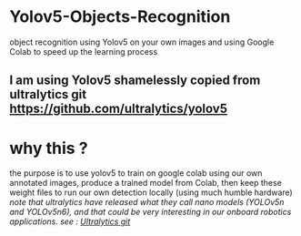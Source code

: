 # Yolov5-Objects-Recognition
object recognition using Yolov5 on your own images and using Google Colab to speed up the learning process
## I am using Yolov5 shamelessly copied from ultralytics git https://github.com/ultralytics/yolov5
# why this ?
the purpose is to use yolov5 to train on  google colab using our own annotated images, produce a trained model from Colab, then keep these weight files to run our own detection locally (using much humble hardware) 
*note that ultralytics have released what they call nano models (YOLOv5n and YOLOv5n6), and that could be very interesting in our onboard robotics applications. see : [Ultralytics git](https://github.com/ultralytics/yolov5/releases)*

